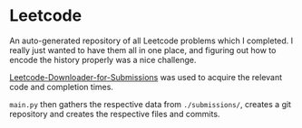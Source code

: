 # Leetcode
An auto-generated repository of all Leetcode problems which I completed. I really just wanted to have them all in one place, and figuring out how to encode the history properly was a nice challenge.

[Leetcode-Downloader-for-Submissions](https://github.com/world177/Leetcode-Downloader-for-Submissions) was used to acquire the relevant code and completion times. 

`main.py` then gathers the respective data from `./submissions/`, creates a git repository and creates the respective files and commits.
